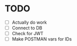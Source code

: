 # TODO
- [ ] Actually do work
- [ ] Connect to DB
- [ ] Check for JWT 
- [ ] Make POSTMAN vars for IDs

